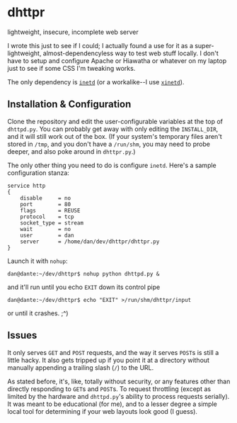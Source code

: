 # dhttpr

lightweight, insecure, incomplete web server

I wrote this just to see if I could; I actually found a use for it as a
super-lightweight, almost-dependencyless way to test web stuff locally.
I don't have to setup and configure Apache or Hiawatha or whatever on my
laptop just to see if some CSS I'm tweaking works.

The only dependency is [`inetd`](https://en.wikipedia.org/wiki/Inetd)
(or a workalike--I use [`xinetd`](https://en.wikipedia.org/wiki/Xinetd)).


## Installation & Configuration

Clone the repository and edit the user-configurable variables at the top
of `dhttpd.py`. You can probably get away with only editing the
`INSTALL_DIR`, and it will still work out of the box. (If your system's
temporary files aren't stored in `/tmp`, and you don't have a `/run/shm`,
you may need to probe deeper, and also poke around in `dhttpr.py`.)

The only other thing you need to do is configure `inetd`. Here's a sample
configuration stanza:

```
service http
{
    disable     = no
    port        = 80
    flags       = REUSE
    protocol    = tcp
    socket_type = stream
    wait        = no
    user        = dan
    server      = /home/dan/dev/dhttpr/dhttpr.py
}
```

Launch it with `nohup`:

    dan@dante:~/dev/dhttpr$ nohup python dhttpd.py &

and it'll run until you echo `EXIT` down its control pipe

    dan@dante:~/dev/dhttpr$ echo "EXIT" >/run/shm/dhttpr/input

or until it crashes. ;^)


## Issues

It only serves `GET` and `POST` requests, and the way it serves `POST`s
is still a little hacky. It also gets tripped up if you point it at a
directory without manually appending a trailing slash (`/`) to the URL.

As stated before, it's, like, totally without security, or any features
other than directly responding to `GET`s and `POST`s. To request throttling
(except as limited by the hardware and `dhttpd.py`'s ability to process
requests serially). It was meant to be educational (for me), and to a lesser
degree a simple local tool for determining if your web layouts look good
(I guess).
